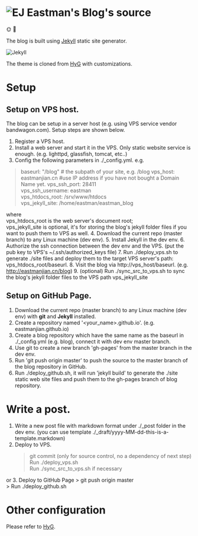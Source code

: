 # ![EJ](http://eastmanjian.cn/blog/favicon.ico) Eastman's Blog's source 



🌞 🏸 

The blog is built using [Jekyll] static site generator.

![Jekyll](https://jekyllrb.com/img/logo-2x.png)

The theme is cloned from [HyG] with customizations. 



# Setup

## Setup on VPS host.

The blog can be setup in a server host (e.g. using VPS service vendor bandwagon.com). Setup steps are shown below.  
1. Register a VPS host.
2. Install a web server and start it in the VPS. Only static website service is enough. (e.g. lighttpd, glassfish, tomcat, etc..)
3. Config the following parameters in ./_config.yml. 
e.g.  
>    baseurl: "/blog" # the subpath of your site, e.g. /blog
>    vps_host:         eastmanjian.cn  #use IP address if you have not bought a Domain Name yet.
>    vps_ssh_port:     28411  
>    vps_ssh_username: eastman  
>    vps_htdocs_root:  /srv/www/htdocs  
>    vps_jekyll_site:  /home/eastman/eastman_blog  

where   
  vps_htdocs_root is the web server's document root;  
  vps_jekyll_site is optional, it's for storing the blog's jekyll folder files if you want to push them to VPS as well.
4. Download the current repo (master branch) to any Linux machine (dev env). 
5. Install Jekyll in the dev env.
6. Authorize the ssh connection between the dev env and the VPS. (put the pub key to VPS's ~/.ssh/authorized_keys file)
7. Run ./deploy_vps.sh to generate ./site files and deploy them to the target VPS server's path: vps_htdocs_root/baseurl.
8. Visit the blog via http://vps_host/baseurl. (e.g. http://eastmanjian.cn/blog)
9. (optional) Run ./sync_src_to_vps.sh to sync the blog's jekyll folder files to the VPS path vps_jekyll_site

## Setup on GitHub Page.

1. Download the current repo (master branch) to any Linux machine (dev env) with **git** and **Jekyll** installed.
2. Create a repository named '<your_name>.github.io'. (e.g. eastmanjian.github.io)
3. Create a blog repository which have the same name as the baseurl in ./_config.yml (e.g. blog), connect it with dev env master branch.
4. Use git to create a new branch 'gh-pages' from the master branch in the dev env.
5. Run 'git push origin master' to push the source to the master branch of the blog repository in GitHub.
6. Run ./deploy_github.sh, it will run 'jekyll build' to generate the ./site static web site files and push them to the gh-pages branch of blog repository.

# Write a post.
1. Write a new post file with markdown format under ./_post folder in the dev env. (you can use template ./_draft/yyyy-MM-dd-this-is-a-template.markdown)
2. Deploy to VPS. 
    > git commit (only for source control, no a dependency of next step)  
    > Run ./deploy_vps.sh  
    > Run ./sync_src_to_vps.sh if necessary  
    
or
3. Deploy to GitHub Page
    > git push origin master  
    > Run ./deploy_github.sh  
    
# Other configuration
Please refer to [HyG].


[jekyll]: https://jekyllrb.com
[HyG]: https://github.com/Gaohaoyang/gaohaoyang.github.io
